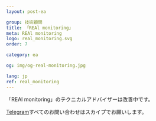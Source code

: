 ```yaml
---
layout: post-ea

group: 技術顧問
title: 「REAl monitoring」
meta: REAl monitoring
logo: real_monitoring.svg
order: 7

category: ea

og: img/og-real-monitoring.jpg

lang: jp
ref: real_monitoring
---
```


「REAl monitoring」のテクニカルアドバイザーは改善中です。

<a href="https://t.me/chutkoy" target="_blank">Telegram</a>すべてのお問い合わせはスカイプでお願いします。</a>
